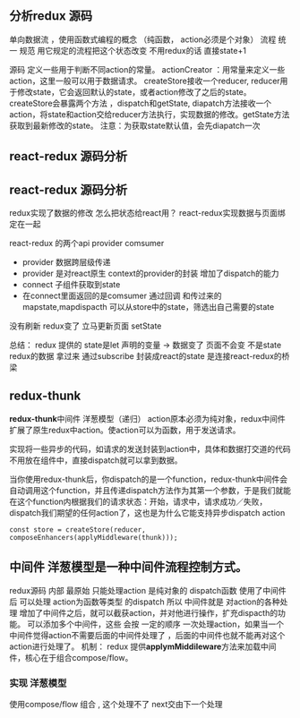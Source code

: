 
## 分析redux 源码 
单向数据流 ，使用函数式编程的概念 （纯函数， action必须是个对象）
流程 统一 规范 用它规定的流程把这个状态改变 
不用redux的话 直接state+1 

源码 
定义一些用于判断不同action的常量。
actionCreator  ：用常量来定义一些action，这里一般可以用于数据请求。
createStore接收一个reducer, reducer用于修改state，它会返回默认的state，或者action修改了之后的state。
createStore会暴露两个方法 ，dispatch和getState, diapatch方法接收一个action，将state和action交给reducer方法执行，实现数据的修改。getState方法获取到最新修改的state。
注意：为获取state默认值，会先diapatch一次



## react-redux 源码分析
## react-redux 源码分析
redux实现了数据的修改 
怎么把状态给react用？  react-redux实现数据与页面绑定在一起

react-redux 的两个api  provider comsumer 
- provider 数据跨层级传递  
- provider 是对react原生 context的provider的封装 增加了dispatch的能力 
- connect 子组件获取到state
- 在connect里面返回的是comsumer 通过回调 和传过来的mapstate,mapdispacth 可以从store中的state，筛选出自己需要的state

没有刷新 
redux变了 立马更新页面 setState 

总结：
redux 提供的 state是let 声明的变量 -> 数据变了 页面不会变 不是state
redux的数据 拿过来 通过subscribe  封装成react的state 
是连接react-redux的桥梁  




## redux-thunk 
**redux-thunk**中间件 洋葱模型（递归）
action原本必须为纯对象，redux中间件 扩展了原生redux中action。使action可以为函数，用于发送请求。

实现将一些异步的代码，如请求的发送封装到action中，具体和数据打交道的代码不用放在组件中，直接dispatch就可以拿到数据。

当你使用redux-thunk后，你dispatch的是一个function，redux-thunk中间件会自动调用这个function，并且传递dispatch方法作为其第一个参数，于是我们就能在这个function内根据我们的请求状态：开始，请求中，请求成功／失败，dispatch我们期望的任何action了，这也是为什么它能支持异步dispatch action
```
const store = createStore(reducer, composeEnhancers(applyMiddleware(thunk)));
```
## 中间件 洋葱模型是一种中间件流程控制方式。
redux源码 内部 最原始 只能处理action 是纯对象的 dispatch函数
使用了中间件后 可以处理 action为函数等类型 的dispatch
所以 中间件就是 对action的各种处理 
增加了中间件之后，就可以截获action，并对他进行操作，扩充dispacth的功能。
可以添加多个中间件，这些 会按 一定的顺序 一次处理action，如果当一个中间件觉得action不需要后面的中间件处理了 ，后面的中间件也就不能再对这个action进行处理了。
机制：
redux 提供**applymMiddileware**方法来加载中间件，核心在于组合compose/flow。
### 实现 洋葱模型 
使用compose/flow 组合 , 这个处理不了 next交由下一个处理






